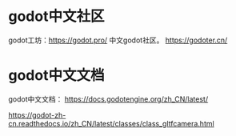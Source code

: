
# godot中文社区
godot工坊：https://godot.pro/ 中文godot社区。
https://godoter.cn/

# godot中文文档
godot中文文档： https://docs.godotengine.org/zh_CN/latest/

https://godot-zh-cn.readthedocs.io/zh_CN/latest/classes/class_gltfcamera.html